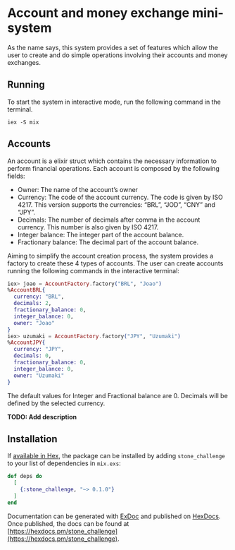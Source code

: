 # Account and money exchange mini-system

As the name says, this system provides a set of features which allow the user to create and do simple operations involving their accounts and money exchanges.

## Running

To start the system in interactive mode, run the following command in the terminal.

```
iex -S mix 

```

## Accounts

An account is a elixir struct which contains the necessary information to perform financial operations. Each account is composed by the following fields:

* Owner: The name of the account’s owner 
* Currency: The code of the account currency. The code is given by ISO 4217. This version supports the currencies: “BRL”, “JOD”, “CNY” and “JPY”.
* Decimals: The number of decimals after comma in the account currency. This number is also given by ISO 4217.
* Integer balance: The integer part of the account balance.
* Fractionary balance: The decimal part of the account balance.

Aiming to simplify the account creation process, the system provides a factory to create these 4 types of accounts. The user can create accounts running the following commands in the interactive terminal:

```elixir
iex> joao = AccountFactory.factory("BRL", "Joao")
%AccountBRL{
  currency: "BRL",
  decimals: 2,
  fractionary_balance: 0,
  integer_balance: 0,
  owner: "Joao"
}
iex> uzumaki = AccountFactory.factory("JPY", "Uzumaki")
%AccountJPY{
  currency: "JPY",
  decimals: 0,
  fractionary_balance: 0,
  integer_balance: 0,
  owner: "Uzumaki"
}

```
The default values for Integer and Fractional balance are 0. Decimals will be defined by the selected currency.


**TODO: Add description**

## Installation

If [available in Hex](https://hex.pm/docs/publish), the package can be installed
by adding `stone_challenge` to your list of dependencies in `mix.exs`:

```elixir
def deps do
  [
    {:stone_challenge, "~> 0.1.0"}
  ]
end
```

Documentation can be generated with [ExDoc](https://github.com/elixir-lang/ex_doc)
and published on [HexDocs](https://hexdocs.pm). Once published, the docs can
be found at [https://hexdocs.pm/stone_challenge](https://hexdocs.pm/stone_challenge).

